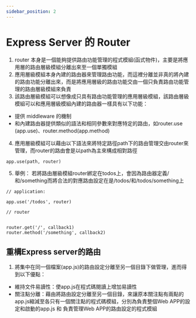 ```yaml
---
sidebar_position: 2
---
```


# Express Server 的 Router
1. router 本身是一個能夠提供路由功能管理的程式模組(函式物件)，主要是將應用層的路由層級模組分離出來至一個單獨模組
2. 應用層級模組本身內建的路由器來管理路由功能，而這裡分離並非真的將內建的路由功能分離出來，而是將應用層級的路由功能交由一個只負責路由功能管理的路由層級模組來負責
3. 該路由層級模組可以想像成只具有路由功能管理的應用層級模組，該路由層級模組可以和應用層級模組內建的路由器一樣具有以下功能：
  - 提供 middleware 的機制
  - 和內建路由器提供類似的語法和相同參數來對應特定的路由，如router.use (app.use)、router.method(app.method)
4. 應用層級模組可以藉由以下語法來將特定路徑path下的路由管理交由router來管理，而router的路由會是以path為主來構成相對路徑
```
app.use(path, router)
```
5. 舉例： 若將路由層級模組router綁定在todos上，會因為路由器定義/和/something而將合法的對應路由設定在是/todos/和/todos/something上
```
// application:

app.use('/todos', router)

// router


router.get('/', callback1)
router.method('/something', callback2)
```

## 重構Express server的路由
1. 將集中在同一個檔案(app.js)的路由設定分離至另一個目錄下做管理，進而得到以下優點：
  - 維持文件易讀性：使app.js在程式碼閱讀上增加易讀性
  - 關注點分離：藉由將路由設定分離至另一個目錄，來讓原本關注點有兩點的app.js縮減至各只有一個關注點的程式碼模組，分別為負責整個Web APP的設定和啟動的app.js 和 負責管理Web APP的路由設定的程式模組


